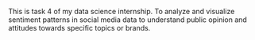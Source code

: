 This is task 4 of my data science internship.
To analyze and visualize sentiment patterns in social media data to understand public opinion and attitudes towards specific topics or brands.
